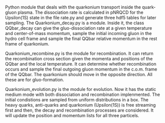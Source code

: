 Python module that deals with the quarkonium transport inside the quark-gluon plasma. The dissociation rate is calculated in pNRQCD for the Upsilon(1S) state in the file rate.py and generate three hdf5 tables for later sampling. The Quarkonium_decay.py is a module. Inside it, the class QQbar_decay can give the gluo-dissociation rate at a given temperature and center-of-mass momentum, sample the initial incoming gluon in the hydro cell frame and sample the final QQbar relative momentum in the rest frame of quarkonium.

Quarkonium_recombine.py is the module for recombination. It can return the recombination cross section given the momenta and positions of the QQbar and the local temperature. It can determine whether recombination occurs and sample the final outgoing gluon momentum in the c.o.m. frame of the QQbar. The quarkonium should move in the opposite direction. All these are for gluo-formation.

Quarkonium_evolution.py is the module for evolution. Now it has the static medium mode with both dissociation and recombination implenmented. The initial condistions are sampled from uniform distributions in a box. The heavy quarks, anti-quarks and quarkonium (Upsilon(1S)) is free streaming first and then, the decay and recombination processes are considered. It will update the position and momentum lists for all three particels. 

